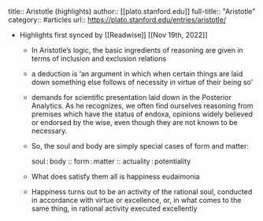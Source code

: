 title:: Aristotle (highlights)
author:: [[plato.stanford.edu]]
full-title:: "Aristotle"
category:: #articles
url:: https://plato.stanford.edu/entries/aristotle/

- Highlights first synced by [[Readwise]] [[Nov 19th, 2022]]
	- In Aristotle’s logic, the basic ingredients of reasoning are
	  given in terms of inclusion and exclusion relations
	- a deduction is ‘an
	  argument in which when certain things are laid down something else
	  follows of necessity in virtue of their being so’
	- demands for
	  scientific presentation laid down in the Posterior
	  Analytics. As he recognizes, we often find ourselves
	  reasoning from premises which have the status of endoxa,
	  opinions widely believed or endorsed by the wise, even though they are
	  not known to be necessary.
	- So, the soul and body are simply special cases of form and
	  matter:
	  
	  
	  
	  soul : body :: form : matter ::
	  actuality : potentiality
	- What does satisfy them all is happiness eudaimonia
	- Happiness turns out to be an activity of the
	  rational soul, conducted in accordance with virtue or excellence, or,
	  in what comes to the same thing, in rational activity executed
	  excellently
